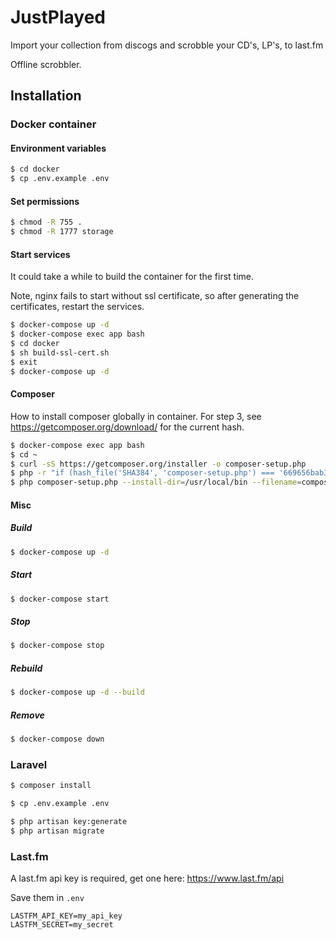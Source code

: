# JustPlayed

Import your collection from discogs and scrobble your CD's, LP's, to last.fm

Offline scrobbler.

## Installation

### Docker container

#### Environment variables

```bash
$ cd docker
$ cp .env.example .env
```

#### Set permissions

```bash
$ chmod -R 755 .
$ chmod -R 1777 storage
```

#### Start services

It could take a while to build the container for the first time.

Note, nginx fails to start without ssl certificate, so after generating the certificates,
restart the services.

```bash
$ docker-compose up -d
$ docker-compose exec app bash
$ cd docker
$ sh build-ssl-cert.sh
$ exit
$ docker-compose up -d
```

#### Composer

How to install composer globally in container. For step 3, see https://getcomposer.org/download/ for the current hash.

```bash
$ docker-compose exec app bash
$ cd ~
$ curl -sS https://getcomposer.org/installer -o composer-setup.php
$ php -r "if (hash_file('SHA384', 'composer-setup.php') === '669656bab3166a7aff8a7506b8cb2d1c292f042046c5a994c43155c0be6190fa0355160742ab2e1c88d40d5be660b410') { echo 'Installer verified'; } else { echo 'Installer corrupt'; unlink('composer-setup.php'); } echo PHP_EOL;"
$ php composer-setup.php --install-dir=/usr/local/bin --filename=composer
```

#### Misc

##### Build

```bash
$ docker-compose up -d
```

##### Start

```bash
$ docker-compose start
```

##### Stop

```bash
$ docker-compose stop
```

##### Rebuild

```bash
$ docker-compose up -d --build
```

##### Remove

```bash
$ docker-compose down
```

### Laravel

```bash
$ composer install

$ cp .env.example .env

$ php artisan key:generate
$ php artisan migrate
```

### Last.fm

A last.fm api key is required, get one here: https://www.last.fm/api

Save them in `.env`

```
LASTFM_API_KEY=my_api_key
LASTFM_SECRET=my_secret
```
